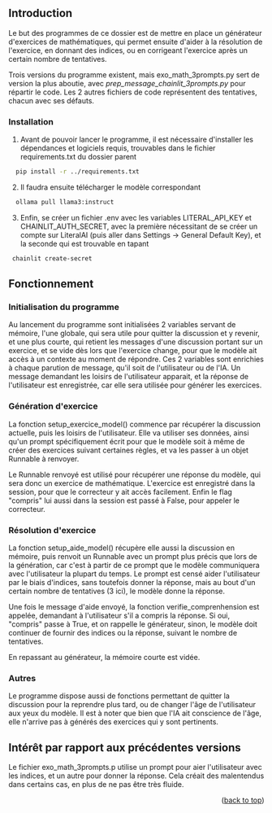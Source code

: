 <!-- GETTING STARTED -->
<a name="readme-top"></a>

## Introduction

Le but des programmes de ce dossier est de mettre en place un générateur d'exercices de mathématiques, qui permet ensuite d'aider à la résolution 
de l'exercice, en donnant des indices, ou en corrigeant l'exercice après un certain nombre de tentatives.

Trois versions du programme existent, mais exo_math_3prompts.py sert de version la plus aboutie, avec _prep_message_chainlit_3prompts.py_ pour répartir le code.
Les 2 autres fichiers de code représentent des tentatives, chacun avec ses défauts. 

### Installation

1. Avant de pouvoir lancer le programme, il est nécessaire d'installer les dépendances et logiciels requis, trouvables dans le fichier requirements.txt du dossier parent

```sh
  pip install -r ../requirements.txt
  ```

2. Il faudra ensuite télécharger le modèle correspondant

```sh
  ollama pull llama3:instruct
  ```

3. Enfin, se créer un fichier .env avec les variables LITERAL_API_KEY et CHAINLIT_AUTH_SECRET, avec la première nécessitant de se créer un compte sur LiteralAI (puis aller dans Settings -> General Default Key), et la seconde qui est trouvable en tapant 
 ```sh
  chainlit create-secret
  ```


## Fonctionnement

### Initialisation du programme

Au lancement du programme sont initialisées 2 variables servant de mémoire, l'une globale, qui sera utile pour quitter la discussion et y revenir, et une plus courte,
qui retient les messages d'une discussion portant sur un exercice, et se vide dès lors que l'exercice change, pour que le modèle ait accès à un contexte au moment de répondre. Ces 2 variables sont enrichies à chaque parution de message, qu'il soit de l'utilisateur ou de l'IA. Un message demandant les loisirs de l'utilisateur apparait,
et la réponse de l'utilisateur est enregistrée, car elle sera utilisée pour générer les exercices.

### Génération d'exercice

La fonction setup_exercice_model() commence par récupérer la discussion actuelle, puis les loisirs de l'utilisateur. Elle va utiliser ses données, ainsi qu'un prompt spécifiquement écrit pour que le modèle soit à même de créer des exercices suivant certaines règles, et va les passer à un objet Runnable à renvoyer.

Le Runnable renvoyé est utilisé pour récupérer une réponse du modèle, qui sera donc un exercice de mathématique. L'exercice est enregistré dans la session, pour que le correcteur y ait accès facilement. Enfin le flag "compris" lui aussi dans la session est passé à False, pour appeler le correcteur.

### Résolution d'exercice

La fonction setup_aide_model() récupère elle aussi la discussion en mémoire, puis renvoit un Runnable avec un prompt plus précis que lors de la génération, car c'est à partir de ce prompt que le modèle communiquera avec l'utilisateur la plupart du temps. Le prompt est censé aider l'utilisateur par le biais d'indices, sans toutefois donner la réponse, mais au bout d'un certain nombre de tentatives (3 ici), le modèle donne la réponse.

Une fois le message d'aide envoyé, la fonction verifie_comprenhension est appelée, demandant à l'utilisateur s'il a compris la réponse. Si oui, "compris" passe à True, et on rappelle le générateur, sinon, le modèle doit continuer de fournir des indices ou la réponse, suivant le nombre de tentatives.

En repassant au générateur, la mémoire courte est vidée.

### Autres

Le programme dispose aussi de fonctions permettant de quitter la discussion pour la reprendre plus tard, ou de changer l'âge de l'utilisateur aux yeux du modèle. Il est à noter que bien que l'IA ait conscience de l'âge, elle n'arrive pas à générés des exercices qui y sont pertinents.


## Intérêt par rapport aux précédentes versions

Le fichier exo_math_3prompts.p utilise un prompt pour aier l'utilisateur avec les indices, et un autre pour donner la réponse. Cela créait des malentendus dans certains cas, en plus de ne pas être très fluide.

<p align="right">(<a href="#readme-top">back to top</a>)</p>